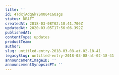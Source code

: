 ```yaml
---
title: ''
id: 4TdxjAdqGkYSm004CGOsgs
status: DRAFT
createdAt: 2018-03-08T02:18:41.706Z
updatedAt: 2020-03-05T17:56:06.392Z
publishedAt: 
contentType: updates
productTeam: 
author: 
slug: untitled-entry-2018-03-08-at-02-18-41
legacySlug: untitled-entry-2018-03-08-at-02-18-41
announcementImageID: ''
announcementSynopsisPT: ''
---
```



